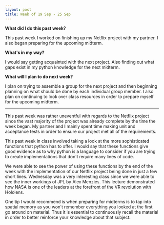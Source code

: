 ```yaml
---
layout: post
title: Week of 19 Sep - 25 Sep
---
```

<b>What did I do this past week?</b><br>
<p>This past week I worked on finishing up my Netflix project with my partner. I also began preparing for the upcoming midterm.</p>
<b>What's in my way?</b><br>
<p>I would say getting acquainted with the next project. Also finding out what gaps exist in my python knowledge for the next midterm.</p>
<b>What will I plan to do next week?</b><br>
<p>I plan on trying to assemble a group for the next project and then beginning planning on what should be done by each individual group member. I also plan on continuing to look over class resources in order to prepare myself for the upcoming midterm.</p>
<hr>
<p class="indented">This past week was rather uneventful with regards to the Netflix project since the vast majority of the project was already complete by the time the week began. My partner and I mainly spent time making unit and acceptance tests in order to ensure our project met all of the requirements.</p>
<p class="indented">This past week in class involved taking a look at the more sophisticated functions that python has to offer. I would say that these functions give good evidence as to why python is a language to consider if you are trying to create implementations that don't require many lines of code.</p>
<p class="indented">We were able to see the power of using these functions by the end of the week with the implementation of our Netflix project being done in just a few short lines. Wednesday was a very interesting class since we were able to see the inner workings of JPL by Alex Menzies. This lecture demonstrated how NASA is one of the leaders at the forefront of the VR revolution with Hololens.</p>
<p class="indented">One tip I would recommend is when preparing for midterms is to tap into spatial memory as you won't remember everything you looked at the first go around on material. Thus it is essential to continuously recall the material in order to better reinforce your knowledge about that subject.</p>
